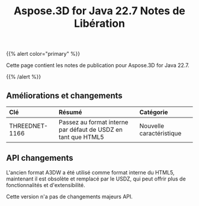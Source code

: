 ﻿---
title: Aspose.3D for Java 22.7 Notes de Libération
type: docs
weight: 6
url: /fr/java/aspose-3d-for-java-22-7-release-notes/
description: Les notes de sortie du Aspose.3D for Java 22.7.
---
{{% alert color="primary" %}}

Cette page contient les notes de publication pour Aspose.3D for Java 22.7.

{{% /alert %}}
## **Améliorations et changements**

|**Clé**|**Résumé**|**Catégorie**|
|:- |:- |:- |
|THREEDNET-1166 |Passez au format interne par défaut de USDZ en tant que HTML5|Nouvelle caractéristique|

## API changements ##


L'ancien format A3DW a été utilisé comme format interne du HTML5, maintenant il est obsolète et remplacé par le USDZ, qui peut offrir plus de fonctionnalités et d'extensibilité.


Cette version n'a pas de changements majeurs API.


